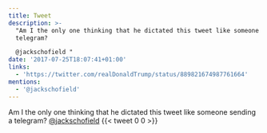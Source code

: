 ```yaml
---
title: Tweet
description: >-
  "Am I the only one thinking that he dictated this tweet like someone sending a
  telegram? 

  @jackschofield "
date: '2017-07-25T18:07:41+01:00'
links:
  - 'https://twitter.com/realDonaldTrump/status/889821674987761664'
mentions:
  - '@jackschofield'
---
```

Am I the only one thinking that he dictated this tweet like someone sending a telegram? 
[@jackschofield](https://twitter.com/@jackschofield) 
      {{< tweet 0 0 >}}
    

